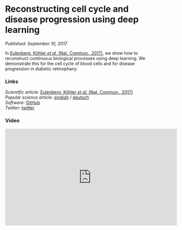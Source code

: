 # Reconstructing cell cycle and disease progression using deep learning

*Published: September 10, 2017.*

In [Eulenberg, Köhler *et al.* (Nat. Commun., 2017)](/publications/#P20), we
show how to reconstruct continuous biological processes using deep
learning. We demonstrate this for the cell cycle of blood cells and for
disease progression in diabetic retinophany.

### Links

*Scientific article:* [Eulenberg, Köhler *et al.* (Nat. Commun.,
2017)](../../#P20)   
*Popular science article:* [english](https://bit.ly/2f6PuWc) /
[deutsch](https://www.helmholtz-muenchen.de/aktuelles/uebersicht/pressemitteilungnews/article/41458/index.html)   
*Software:* [GitHub](https://github.com/theislab/deepflow)   
*Twitter:*
[twitter](https://twitter.com/falexwolf/status/906871804060463104)

### Video

<iframe width="560" height="315" src="https://www.youtube.com/embed/eyWcHIiCazE" frameborder="0" allowfullscreen></iframe>